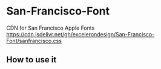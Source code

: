 # San-Francisco-Font
CDN for San Francisco Apple Fonts
https://cdn.jsdelivr.net/gh/excelerondesign/San-Francisco-Font/sanfrancisco.css

## How to use it 


